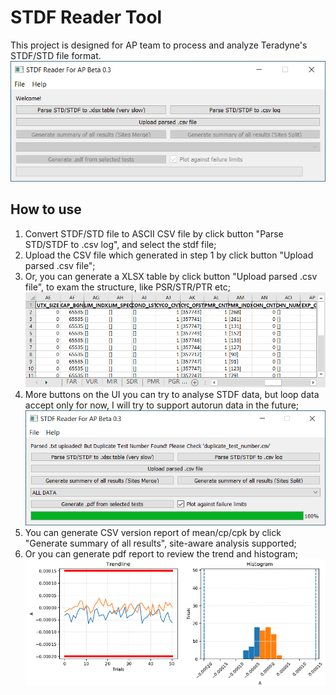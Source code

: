 # STDF Reader Tool

This project is designed for AP team to process and analyze Teradyne's STDF/STD file format.
![Semantic description of image](/img/Win_Capture.PNG)

## How to use

1. Convert STDF/STD file to ASCII CSV file by click button "Parse STD/STDF to .csv log", and select the stdf file;
2. Upload the CSV file which generated in step 1 by click button "Upload parsed .csv file";
3. Or, you can generate a XLSX table by click button "Upload parsed .csv file", to exam the structure, like PSR/STR/PTR etc;
![Semantic description of image](/img/Xlsx_Capture.PNG)
4. More buttons on the UI you can try to analyse STDF data, but loop data accept only for now, I will try to support autorun data in the future;
![Semantic description of image](/img/Win_Capture3.PNG)
5. You can generate CSV version report of mean/cp/cpk by click "Generate summary of all results", site-aware analysis supported;
6. Or you can generate pdf report to review the trend and histogram;
![Semantic description of image](/img/PDF_Capture.PNG)
